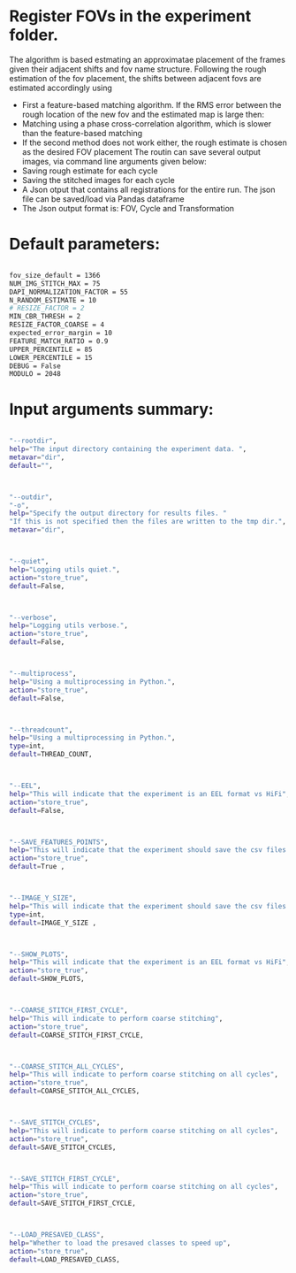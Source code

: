 # Register FOVs in the experiment folder. 

The algorithm is based estmating an approximatae placement of the frames given their adjacent shifts and fov name structure.
Following the rough estimation of the fov placement, the shifts between adjacent fovs are estimated accordingly using 
- First a feature-based matching algorithm. If the RMS error between the rough location of the new fov and the estimated map is large then:
- Matching using a phase cross-correlation algorithm, which is slower than the feature-based matching
- If the second method does not work either, the rough estimate is chosen as the desired FOV placement 
The routin can save several output images, via command line arguments given below:
- Saving rough estimate for each cycle
- Saving the stitched images for each cycle 
- A Json otput that contains all registrations for the entire run. The json file can be saved/load via Pandas dataframe
- The Json output format is: FOV, Cycle and Transformation           

# Default parameters:

```bash

fov_size_default = 1366 
NUM_IMG_STITCH_MAX = 75 
DAPI_NORMALIZATION_FACTOR = 55
N_RANDOM_ESTIMATE = 10
# RESIZE_FACTOR = 2
MIN_CBR_THRESH = 2 
RESIZE_FACTOR_COARSE = 4
expected_error_margin = 10 
FEATURE_MATCH_RATIO = 0.9
UPPER_PERCENTILE = 85
LOWER_PERCENTILE = 15
DEBUG = False   
MODULO = 2048

````

# Input arguments summary:

```bash

"--rootdir",
help="The input directory containing the experiment data. ",
metavar="dir",
default="",



"--outdir",
"-o",
help="Specify the output directory for results files. "
"If this is not specified then the files are written to the tmp dir.",
metavar="dir",



"--quiet",
help="Logging utils quiet.",
action="store_true",
default=False,



"--verbose",
help="Logging utils verbose.",
action="store_true",
default=False,



"--multiprocess",
help="Using a multiprocessing in Python.",
action="store_true",
default=False,



"--threadcount",
help="Using a multiprocessing in Python.",
type=int,
default=THREAD_COUNT,



"--EEL",
help="This will indicate that the experiment is an EEL format vs HiFi",
action="store_true",
default=False,



"--SAVE_FEATURES_POINTS",
help="This will indicate that the experiment should save the csv files for tables and spots",
action="store_true",
default=True ,



"--IMAGE_Y_SIZE",
help="This will indicate that the experiment should save the csv files for tables and spots",
type=int,
default=IMAGE_Y_SIZE ,



"--SHOW_PLOTS",
help="This will indicate that the experiment is an EEL format vs HiFi",
action="store_true",
default=SHOW_PLOTS,



"--COARSE_STITCH_FIRST_CYCLE",
help="This will indicate to perform coarse stitching",
action="store_true",
default=COARSE_STITCH_FIRST_CYCLE,



"--COARSE_STITCH_ALL_CYCLES",
help="This will indicate to perform coarse stitching on all cycles",
action="store_true",
default=COARSE_STITCH_ALL_CYCLES,



"--SAVE_STITCH_CYCLES",
help="This will indicate to perform coarse stitching on all cycles",
action="store_true",
default=SAVE_STITCH_CYCLES,



"--SAVE_STITCH_FIRST_CYCLE",
help="This will indicate to perform coarse stitching on all cycles",
action="store_true",
default=SAVE_STITCH_FIRST_CYCLE,



"--LOAD_PRESAVED_CLASS",
help="Whether to load the presaved classes to speed up",
action="store_true",
default=LOAD_PRESAVED_CLASS,

````
